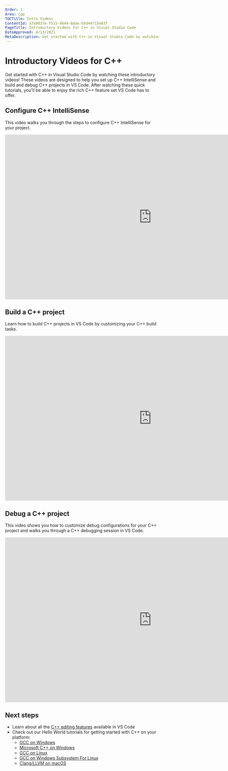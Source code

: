 ```yaml
---
Order: 1
Area: cpp
TOCTitle: Intro Videos
ContentId: a7a9837e-f515-4644-8dae-b5d44715e63f
PageTitle: Introductory Videos for C++ in Visual Studio Code
DateApproved: 4/13/2021
MetaDescription: Get started with C++ in Visual Studio Code by watching these introductory videos
---
```


# Introductory Videos for C++

Get started with C++ in Visual Studio Code by watching these introductory videos! These videos are designed to help you set up C++ IntelliSense and build and debug C++ projects in VS Code. After watching these quick tutorials, you'll be able to enjoy the rich C++ feature set VS Code has to offer.

## Configure C++ IntelliSense
This video walks you through the steps to configure C++ IntelliSense for your project.

<iframe src="https://channel9.msdn.com/Blogs/One-Dev-Minute/Configure-C-IntelliSense-in-Visual-Studio-Code/player" width="960" height="540" allowFullScreen frameBorder="0" title="Configure C++ IntelliSense in Visual Studio Code - Microsoft Channel 9 Video"></iframe>

## Build a C++ project
Learn how to build C++ projects in VS Code by customizing your C++ build tasks.

<iframe src="https://channel9.msdn.com/Blogs/One-Dev-Minute/Build-a-C-project-in-VS-Code/player" width="960" height="540" allowFullScreen frameBorder="0" title="Build a C++ project in VS Code - Microsoft Channel 9 Video"></iframe>


## Debug a C++ project
This video shows you how to customize debug configurations for your C++ project and walks you through a C++ debugging session in VS Code.

<iframe src="https://channel9.msdn.com/Shows/Docs-Dev-Tools/Debug-a-C-project-in-VS-Code/player" width="960" height="540" allowFullScreen frameBorder="0" title="Debug a C++ project in VS Code - Microsoft Channel 9 Video"></iframe>

## Next steps
- Learn about all the [C++ editing features](cpp-ide.md) available in VS Code
- Check out our Hello World tutorials for getting started with C++ on your platform:
    - [GCC on Windows](/docs/cpp/config-mingw.md)
    - [Microsoft C++ on Windows](/docs/cpp/config-msvc.md)
    - [GCC on Linux](/docs/cpp/config-linux.md)
    - [GCC on Windows Subsystem For Linux](/docs/cpp/config-wsl.md)
    - [Clang/LLVM on macOS](/docs/cpp/config-clang-mac.md)